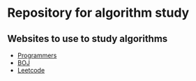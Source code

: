 # Repository for algorithm study

## Websites to use to study algorithms

- [Programmers](https://programmers.co.kr/)
- [BOJ](https://www.acmicpc.net/)
- [Leetcode](https://leetcode.com/)